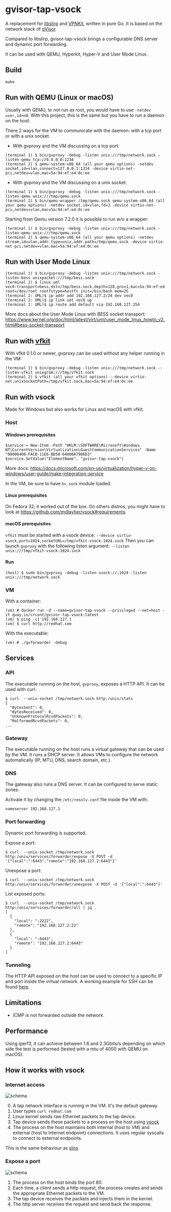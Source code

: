 # gvisor-tap-vsock


A replacement for [libslirp](https://gitlab.com/qemu-project/libslirp) and [VPNKit](https://github.com/moby/vpnkit), written in pure Go.
It is based on the network stack of [gVisor](https://github.com/google/gvisor/tree/master/pkg/tcpip).

Compared to libslirp, gvisor-tap-vsock brings a configurable DNS server and dynamic port forwarding.

It can be used with QEMU, Hyperkit, Hyper-V and User Mode Linux.

## Build

```
make
```

## Run with QEMU (Linux or macOS)

Usually with QEMU, to not run as root, you would have to use `-netdev user,id=n0`.
With this project, this is the same but you have to run a daemon on the host.

There 2 ways for the VM to communicate with the daemon: with a tcp port or with a unix socket.

- With gvproxy and the VM discussing on a tcp port:
```
(terminal 1) $ bin/gvproxy -debug -listen unix:///tmp/network.sock -listen-qemu tcp://0.0.0.0:1234
(terminal 2) $ qemu-system-x86_64 (all your qemu options) -netdev socket,id=vlan,connect=127.0.0.1:1234 -device virtio-net-pci,netdev=vlan,mac=5a:94:ef:e4:0c:ee
```

- With gvproxy and the VM discussing on a unix socket:
```
(terminal 1) $ bin/gvproxy -debug -listen unix:///tmp/network.sock -listen-qemu unix:///tmp/qemu.sock
(terminal 2) $ bin/qemu-wrapper /tmp/qemu.sock qemu-system-x86_64 (all your qemu options) -netdev socket,id=vlan,fd=3 -device virtio-net-pci,netdev=vlan,mac=5a:94:ef:e4:0c:ee
```

Starting from Qemu version 7.2.0 it is possible to run w/o a wrapper:
```
(terminal 1) $ bin/gvproxy -debug -listen unix:///tmp/network.sock -listen-qemu unix:///tmp/qemu.sock
(terminal 2) $ qemu-system-x86_64 (all your qemu options) -netdev stream,id=vlan,addr.type=unix,addr.path=/tmp/qemu.sock -device virtio-net-pci,netdev=vlan,mac=5a:94:ef:e4:0c:ee
```

## Run with User Mode Linux

```
(terminal 1) $ bin/gvproxy -debug -listen unix:///tmp/network.sock -listen-bess unixpacket:///tmp/bess.sock
(terminal 2) $ linux.uml vec0:transport=bess,dst=/tmp/bess.sock,depth=128,gro=1,mac=5a:94:ef:e4:0c:ee root=/dev/root rootfstype=hostfs init=/bin/bash mem=2G
(terminal 2: UML)$ ip addr add 192.168.127.2/24 dev vec0
(terminal 2: UML)$ ip link set vec0 up
(terminal 2: UML)$ ip route add default via 192.168.127.254
```

More docs about the User Mode Linux with BESS socket transport: https://www.kernel.org/doc/html/latest/virt/uml/user_mode_linux_howto_v2.html#bess-socket-transport

## Run with [vfkit](https://github.com/crc-org/vfkit)

With vfkit 0.1.0 or newer, gvproxy can be used without any helper running in the VM:

```
(terminal 1) $ bin/gvproxy -debug -listen unix:///tmp/network.sock --listen-vfkit unixgram:///tmp/vfkit.sock
(terminal 2) $ vfkit (all your vfkit options) --device virtio-net,unixSocketPath=/tmp/vfkit.sock,mac=5a:94:ef:e4:0c:ee
```

## Run with vsock

Made for Windows but also works for Linux and macOS with vfkit.

### Host

#### Windows prerequisites

```
$service = New-Item -Path "HKLM:\SOFTWARE\Microsoft\Windows NT\CurrentVersion\Virtualization\GuestCommunicationServices" -Name "00000400-FACB-11E6-BD58-64006A7986D3"
$service.SetValue("ElementName", "gvisor-tap-vsock")
```

More docs: https://docs.microsoft.com/en-us/virtualization/hyper-v-on-windows/user-guide/make-integration-service

In the VM, be sure to have `hv_sock` module loaded.

#### Linux prerequisites

On Fedora 32, it worked out of the box. On others distros, you might have to look at https://github.com/mdlayher/vsock#requirements.

#### macOS prerequisites


`vfkit` must be started with a vsock device: `--device virtio-vsock,port=1024,socketURL=/tmp/vfkit-vsock-1024.sock`
Then you can launch `gvproxy` with the following listen argument:
`--listen unix:///tmp/vfkit-vsock-1024.sock`

#### Run

```
(host) $ sudo bin/gvproxy -debug -listen vsock://:1024 -listen unix:///tmp/network.sock
```

### VM

With a container:
```
(vm) # docker run -d --name=gvisor-tap-vsock --privileged --net=host -it quay.io/crcont/gvisor-tap-vsock:latest
(vm) $ ping -c1 192.168.127.1
(vm) $ curl http://redhat.com
```

With the executable:
```
(vm) # ./gvforwarder -debug
```

## Services

### API

The executable running on the host, `gvproxy`, exposes a HTTP API. It can be used with curl.

```
$ curl  --unix-socket /tmp/network.sock http:/unix/stats
{
  "BytesSent": 0,
  "BytesReceived": 0,
  "UnknownProtocolRcvdPackets": 0,
  "MalformedRcvdPackets": 0,
...
```

### Gateway

The executable running on the host runs a virtual gateway that can be used by the VM.
It runs a DHCP server. It allows VMs to configure the network automatically (IP, MTU, DNS, search domain, etc.).

### DNS

The gateway also runs a DNS server. It can be configured to serve static zones.

Activate it by changing the `/etc/resolv.conf` file inside the VM with:
```
nameserver 192.168.127.1
```

### Port forwarding

Dynamic port forwarding is supported.

Expose a port:
```
$ curl  --unix-socket /tmp/network.sock http:/unix/services/forwarder/expose -X POST -d '{"local":":6443","remote":"192.168.127.2:6443"}'
```

Unexpose a port:
```
$ curl  --unix-socket /tmp/network.sock http:/unix/services/forwarder/unexpose -X POST -d '{"local":":6443"}'
```

List exposed ports:
```
$ curl  --unix-socket /tmp/network.sock http:/unix/services/forwarder/all | jq .
[
  {
    "local": ":2222",
    "remote": "192.168.127.2:22"
  },
  {
    "local": ":6443",
    "remote": "192.168.127.2:6443"
  }
]

```

### Tunneling

The HTTP API exposed on the host can be used to connect to a specific IP and port inside the virtual network.
A working example for SSH can be found [here](https://github.com/containers/gvisor-tap-vsock/blob/master/cmd/ssh-over-vsock).

## Limitations

* ICMP is not forwarded outside the network.

## Performance

Using iperf3, it can achieve between 1.6 and 2.3Gbits/s depending on which side the test is performed (tested with a mtu of 4000 with QEMU on macOS).

## How it works with vsock

### Internet access

![schema](./doc/curl.png)

0. A tap network interface is running in the VM. It's the default gateway.
1. User types `curl redhat.com`
2. Linux kernel sends raw Ethernet packets to the tap device.
3. Tap device sends these packets to a process on the host using [vsock](https://wiki.qemu.org/Features/VirtioVsock)
4. The process on the host maintains both internal (host to VM) and external (host to Internet endpoint) connections. It uses regular syscalls to connect to external endpoints.

This is the same behaviour as [slirp](https://wiki.qemu.org/index.php/Documentation/Networking#User_Networking_.28SLIRP.29).

### Expose a port

![schema](./doc/http.png)

1. The process on the host binds the port 80.
2. Each time, a client sends a http request, the process creates and sends the appropriate Ethernet packets to the VM.
3. The tap device receives the packets and injects them in the kernel.
4. The http server receives the request and send back the response.
